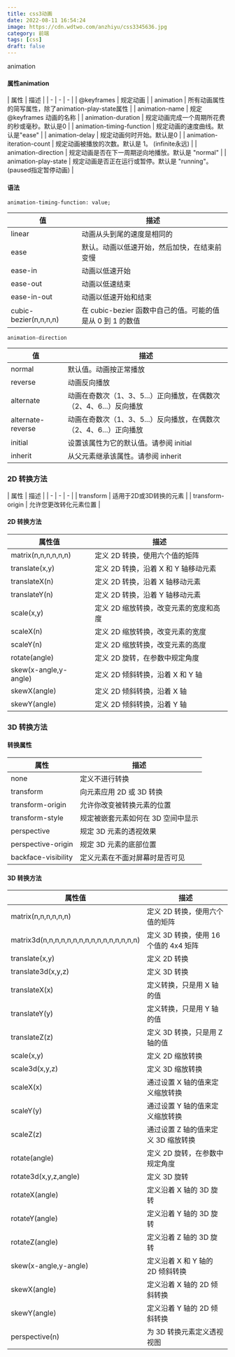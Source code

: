 ```yaml
---
title: css3动画
date: 2022-08-11 16:54:24
image: https://cdn.wdtwo.com/anzhiyu/css3345636.jpg
category: 前端
tags: [css]
draft: false
---
```

animation
<!--more-->
#### 属性animation
| 属性 | 描述 |
| - | - | - |
| @keyframes | 规定动画 |
| animation  | 所有动画属性的简写属性，除了animation-play-state属性 |
| animation-name | 规定 @keyframes 动画的名称 |
|  animation-duration | 规定动画完成一个周期所花费的秒或毫秒。默认是0 |
| animation-timing-function | 规定动画的速度曲线。默认是"ease"  |
| animation-delay | 规定动画何时开始。默认是0 |
| animation-iteration-count | 规定动画被播放的次数。默认是 1。 (infinite永远) |
|  animation-direction | 规定动画是否在下一周期逆向地播放。默认是 "normal" |
| animation-play-state | 规定动画是否正在运行或暂停。默认是 "running"。(paused指定暂停动画) |

#### 语法
`animation-timing-function: value;`

| 值 | 描述 |
| - | - |
| linear  | 动画从头到尾的速度是相同的 |
| ease  | 默认。动画以低速开始，然后加快，在结束前变慢 |
| ease-in  | 动画以低速开始 |
| ease-out  | 动画以低速结束 |
| ease-in-out  | 动画以低速开始和结束 |
| cubic-bezier(n,n,n,n)  | 在 cubic-bezier 函数中自己的值。可能的值是从 0 到 1 的数值 |
`animation-direction`

| 值 | 描述 |
| - | - |
| normal  | 默认值。动画按正常播放 |
| reverse  | 动画反向播放 |
| alternate  | 动画在奇数次（1、3、5...）正向播放，在偶数次（2、4、6...）反向播放 |
| alternate-reverse  | 动画在奇数次（1、3、5...）反向播放，在偶数次（2、4、6...）正向播放 |
| initial  | 设置该属性为它的默认值。请参阅 initial |
| inherit  | 从父元素继承该属性。请参阅 inherit |

### 2D 转换方法
| 属性 | 描述 |
| - | - | - |
| transform | 适用于2D或3D转换的元素 |
| transform-origin | 允许您更改转化元素位置 |
#### 2D 转换方法
| 属性值 | 描述 |
| - | - |
| matrix(n,n,n,n,n,n)  | 定义 2D 转换，使用六个值的矩阵 |
| translate(x,y)  | 定义 2D 转换，沿着 X 和 Y 轴移动元素 |
| translateX(n)  | 定义 2D 转换，沿着 X 轴移动元素 |
| translateY(n)  | 定义 2D 转换，沿着 Y 轴移动元素 |
| scale(x,y)  | 定义 2D 缩放转换，改变元素的宽度和高度 |
| scaleX(n)  | 定义 2D 缩放转换，改变元素的宽度 |
| scaleY(n)  | 定义 2D 缩放转换，改变元素的高度 |
| rotate(angle)  | 定义 2D 旋转，在参数中规定角度 |
| skew(x-angle,y-angle)  | 定义 2D 倾斜转换，沿着 X 和 Y 轴 |
| skewX(angle)  | 定义 2D 倾斜转换，沿着 X 轴 |
| skewY(angle)  | 定义 2D 倾斜转换，沿着 Y 轴 |
### 3D 转换方法
#### 转换属性

| 属性 | 描述 |
| - | - |
| none | 定义不进行转换 |
| transform  | 向元素应用 2D 或 3D 转换 |
| transform-origin  | 允许你改变被转换元素的位置 |
| transform-style  | 规定被嵌套元素如何在 3D 空间中显示 |
| perspective  | 规定 3D 元素的透视效果 |
| perspective-origin  | 规定 3D 元素的底部位置 |
| backface-visibility  | 定义元素在不面对屏幕时是否可见 |
#### 3D 转换方法
| 属性值 | 描述 |
| - | - |
| matrix(n,n,n,n,n,n) | 定义 2D 转换，使用六个值的矩阵 |
| matrix3d(n,n,n,n,n,n,n,n,n,n,n,n,n,n,n,n) | 定义 3D 转换，使用 16 个值的 4x4 矩阵 |
| translate(x,y) | 定义 2D 转换 |
| translate3d(x,y,z) | 定义 3D 转换 |
| translateX(x) |定义转换，只是用 X 轴的值 |
| translateY(y) | 定义转换，只是用 Y 轴的值 |
| translateZ(z) | 定义 3D 转换，只是用 Z 轴的值 |
| scale(x,y) | 定义 2D 缩放转换 |
| scale3d(x,y,z) | 定义 3D 缩放转换 |
| scaleX(x) | 通过设置 X 轴的值来定义缩放转换 |
| scaleY(y) | 通过设置 Y 轴的值来定义缩放转换 |
| scaleZ(z) | 通过设置 Z 轴的值来定义 3D 缩放转换 |
| rotate(angle) | 定义 2D 旋转，在参数中规定角度 |
| rotate3d(x,y,z,angle) | 定义 3D 旋转 |
| rotateX(angle) | 定义沿着 X 轴的 3D 旋转 |
| rotateY(angle) | 定义沿着 Y 轴的 3D 旋转 |
| rotateZ(angle) | 定义沿着 Z 轴的 3D 旋转 |
| skew(x-angle,y-angle) | 定义沿着 X 和 Y 轴的 2D 倾斜转换 |
| skewX(angle) | 定义沿着 X 轴的 2D 倾斜转换 |
| skewY(angle) | 定义沿着 Y 轴的 2D 倾斜转换 |
| perspective(n) | 为 3D 转换元素定义透视视图 |
